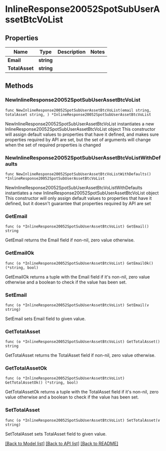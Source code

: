 # InlineResponse20052SpotSubUserAssetBtcVoList

## Properties

Name | Type | Description | Notes
------------ | ------------- | ------------- | -------------
**Email** | **string** |  | 
**TotalAsset** | **string** |  | 

## Methods

### NewInlineResponse20052SpotSubUserAssetBtcVoList

`func NewInlineResponse20052SpotSubUserAssetBtcVoList(email string, totalAsset string, ) *InlineResponse20052SpotSubUserAssetBtcVoList`

NewInlineResponse20052SpotSubUserAssetBtcVoList instantiates a new InlineResponse20052SpotSubUserAssetBtcVoList object
This constructor will assign default values to properties that have it defined,
and makes sure properties required by API are set, but the set of arguments
will change when the set of required properties is changed

### NewInlineResponse20052SpotSubUserAssetBtcVoListWithDefaults

`func NewInlineResponse20052SpotSubUserAssetBtcVoListWithDefaults() *InlineResponse20052SpotSubUserAssetBtcVoList`

NewInlineResponse20052SpotSubUserAssetBtcVoListWithDefaults instantiates a new InlineResponse20052SpotSubUserAssetBtcVoList object
This constructor will only assign default values to properties that have it defined,
but it doesn't guarantee that properties required by API are set

### GetEmail

`func (o *InlineResponse20052SpotSubUserAssetBtcVoList) GetEmail() string`

GetEmail returns the Email field if non-nil, zero value otherwise.

### GetEmailOk

`func (o *InlineResponse20052SpotSubUserAssetBtcVoList) GetEmailOk() (*string, bool)`

GetEmailOk returns a tuple with the Email field if it's non-nil, zero value otherwise
and a boolean to check if the value has been set.

### SetEmail

`func (o *InlineResponse20052SpotSubUserAssetBtcVoList) SetEmail(v string)`

SetEmail sets Email field to given value.


### GetTotalAsset

`func (o *InlineResponse20052SpotSubUserAssetBtcVoList) GetTotalAsset() string`

GetTotalAsset returns the TotalAsset field if non-nil, zero value otherwise.

### GetTotalAssetOk

`func (o *InlineResponse20052SpotSubUserAssetBtcVoList) GetTotalAssetOk() (*string, bool)`

GetTotalAssetOk returns a tuple with the TotalAsset field if it's non-nil, zero value otherwise
and a boolean to check if the value has been set.

### SetTotalAsset

`func (o *InlineResponse20052SpotSubUserAssetBtcVoList) SetTotalAsset(v string)`

SetTotalAsset sets TotalAsset field to given value.



[[Back to Model list]](../README.md#documentation-for-models) [[Back to API list]](../README.md#documentation-for-api-endpoints) [[Back to README]](../README.md)


